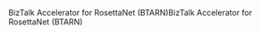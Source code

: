 <span data-ttu-id="89327-101">BizTalk Accelerator for RosettaNet (BTARN)</span><span class="sxs-lookup"><span data-stu-id="89327-101">BizTalk Accelerator for RosettaNet (BTARN)</span></span>